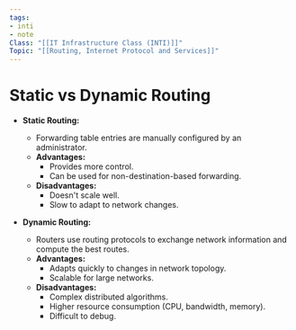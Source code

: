```yaml
---
tags: 
- inti
- note
Class: "[[IT Infrastructure Class (INTI)]]"
Topic: "[[Routing, Internet Protocol and Services]]"
---
```


# Static vs Dynamic Routing

- **Static Routing:**
    
    - Forwarding table entries are manually configured by an administrator.
    - **Advantages:**
        - Provides more control.
        - Can be used for non-destination-based forwarding.
    - **Disadvantages:**
        - Doesn't scale well.
        - Slow to adapt to network changes.
- **Dynamic Routing:**
    
    - Routers use routing protocols to exchange network information and compute the best routes.
    - **Advantages:**
        - Adapts quickly to changes in network topology.
        - Scalable for large networks.
    - **Disadvantages:**
        - Complex distributed algorithms.
        - Higher resource consumption (CPU, bandwidth, memory).
        - Difficult to debug.
